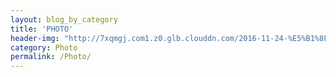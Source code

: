 ```yaml
---
layout: blog_by_category
title: 'PHOTO'
header-img: "http://7xqmgj.com1.z0.glb.clouddn.com/2016-11-24-%E5%B1%8F%E5%B9%95%E5%BF%AB%E7%85%A7%202016-11-24%2020.11.36.png"
category: Photo
permalink: /Photo/
---
```


